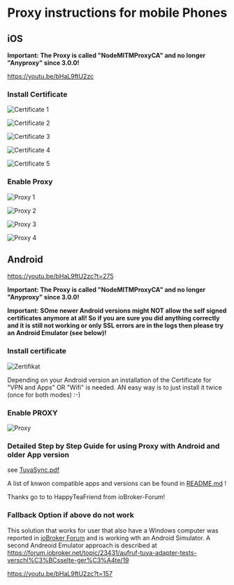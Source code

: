 # Proxy instructions for mobile Phones

## iOS

**Important: The Proxy is called "NodeMITMProxyCA" and no longer "Anyproxy" since 3.0.0!**

https://youtu.be/bHaL9ftU2zc

### Install Certificate
![Certificate 1](img/ios_Zertifikat_1.jpg)

![Certificate 2](img/ios_Zertifikat_2.jpg)

![Certificate 3](img/ios_Zertifikat_3.jpg)

![Certificate 4](img/ios_Zertifikat_4.jpg)

![Certificate 5](img/ios_Zertifikat_5.jpg)


### Enable Proxy
![Proxy 1](img/ios_Proxy_1.jpg)

![Proxy 2](img/ios_Proxy_2.jpg)

![Proxy 3](img/ios_Proxy_3.jpg)

![Proxy 4](img/ios_Proxy_4.jpg)

## Android

https://youtu.be/bHaL9ftU2zc?t=275

**Important: The Proxy is called "NodeMITMProxyCA" and no longer "Anyproxy" since 3.0.0!**

**Important: SOme newer Android versions might NOT allow the self signed certificates anymore at all! So if you are sure you did anything correctly and it is still not working or only SSL errors are in the logs then please try an Android Emulator (see below)!**

### Install certificate

![Zertifikat](img/Android-Zertifikat.jpg)

Depending on your Android version an installation of the Certificate for "VPN and Apps" OR "Wifi" is needed. AN easy way is to just install it twice (once for both modes) :-)

### Enable PROXY

![Proxy](img/Android-Proxy.jpg)

### Detailed Step by Step Guide for using Proxy with Android and older App version

see [TuyaSync.pdf](https://raw.githubusercontent.com/Apollon77/ioBroker.tuya/master/TuyaSync.pdf)

A list of knwon compatible apps and versions can be found in [README.md](https://github.com/Apollon77/ioBroker.tuya#compatible-mobile-apps-and-versions) !

Thanks go to to HappyTeaFriend from ioBroker-Forum!

### Fallback Option if above do not work

This solution that works for user that also have a Windows computer was reported in [ioBroker Forum](https://forum.iobroker.net/topic/16103/aufruf-neuer-adapter-iobroker-tuya-wlan-devices-tuya-smart-life-und-andere/83) and is working wth an Android Simulator.
A second Andreoid Emulator approach is described at https://forum.iobroker.net/topic/23431/aufruf-tuya-adapter-tests-verschl%C3%BCsselte-ger%C3%A4te/19

https://youtu.be/bHaL9ftU2zc?t=157


